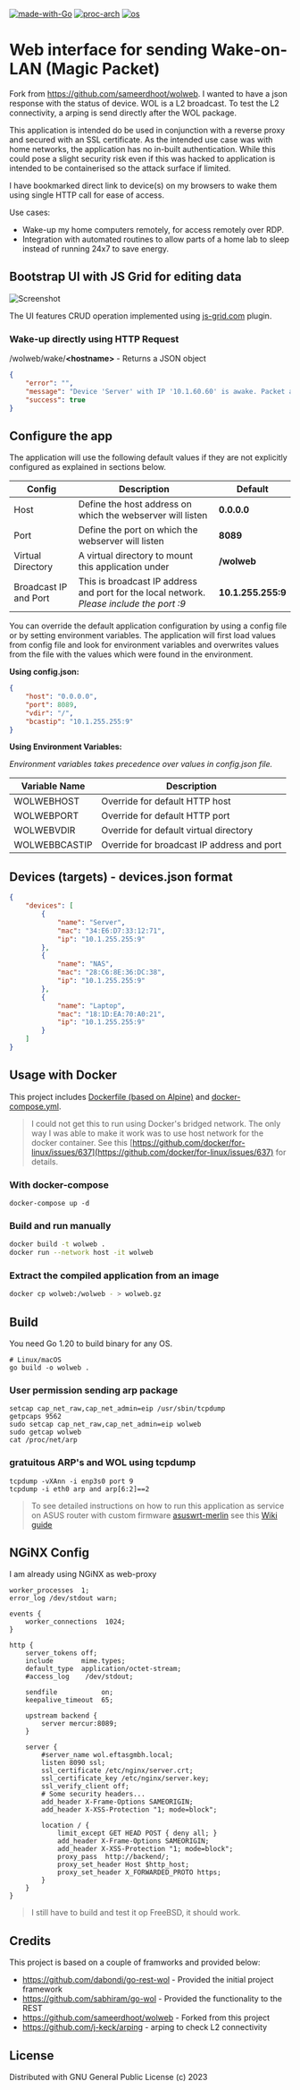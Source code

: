 [![made-with-Go](https://img.shields.io/badge/Made%20with-Go-orange)](http://golang.org)
[![proc-arch](https://img.shields.io/badge/Arch-x86%20%7C%20AMD64%20%7C%20ARM5%20%7C%20ARM7-blue)](http://golang.org)
[![os](https://img.shields.io/badge/OS-Linux%20%7C%20Windows%20%7C%20Darwin-yellowgreen)](http://golang.org)

# Web interface for sending Wake-on-LAN (Magic Packet)

Fork from <https://github.com/sameerdhoot/wolweb>. I wanted to have a json response with the status of device. WOL is a L2 broadcast. To test the L2 connectivity, a arping is send directly after the WOL package.

This application is intended do be used in conjunction with a reverse proxy and secured with an SSL certificate. As the intended use case was with home networks, the application has no in-built authentication. While this could pose a slight security risk even if this was hacked to application is intended to be containerised so the attack surface if limited.

I have bookmarked direct link to device(s) on my browsers to wake them using single HTTP call for ease of access.

Use cases:

- Wake-up my home computers remotely, for access remotely over RDP.
- Integration with automated routines to allow parts of a home lab to sleep instead of running 24x7 to save energy.

## Bootstrap UI with JS Grid for editing data

![Screenshot](wolweb_ui.png)

The UI features CRUD operation implemented using [js-grid.com](https://github.com/tabalinas/jsgrid) plugin.

### Wake-up directly using HTTP Request

/wolweb/wake/**&lt;hostname&gt;** -  Returns a JSON object

```json
{
    "error": "",
    "message": "Device 'Server' with IP '10.1.60.60' is awake. Packet arp ping time '213.903µs'",
    "success": true
}
```

## Configure the app

The application will use the following default values if they are not explicitly configured as explained in sections below.

| Config | Description | Default
| --- | --- | --- |
| Host | Define the host address on which the webserver will listen | **0.0.0.0**
| Port | Define the port on which the webserver will listen | **8089**
| Virtual Directory | A virtual directory to mount this application under | **/wolweb**
| Broadcast IP and Port | This is broadcast IP address and port for the local network. *Please include the port :9* | **10.1.255.255:9**

You can override the default application configuration by using a config file or by setting environment variables. The application will first load values from config file and look for environment variables and overwrites values from the file with the values which were found in the environment.

**Using config.json:**

```json
{
    "host": "0.0.0.0",
    "port": 8089,
    "vdir": "/",
    "bcastip": "10.1.255.255:9"
}
```

**Using Environment Variables:**

*Environment variables takes precedence over values in config.json file.*

| Variable Name | Description
| --- | --- |
| WOLWEBHOST | Override for default HTTP host
| WOLWEBPORT | Override for default HTTP port
| WOLWEBVDIR | Override for default virtual directory
| WOLWEBBCASTIP | Override for broadcast IP address and port

## Devices (targets) - devices.json format

```json
{
    "devices": [
        {
            "name": "Server",
            "mac": "34:E6:D7:33:12:71",
            "ip": "10.1.255.255:9"
        },
        {
            "name": "NAS",
            "mac": "28:C6:8E:36:DC:38",
            "ip": "10.1.255.255:9"
        },
        {
            "name": "Laptop",
            "mac": "18:1D:EA:70:A0:21",
            "ip": "10.1.255.255:9"
        }
    ]
}

```

## Usage with Docker

This project includes [Dockerfile (based on Alpine)](./Dockerfile) and [docker-compose.yml](./docker-compose.yml).

> I could not get this to run using Docker's bridged network. The only way I was able to make it work was to use host network for the docker container. See this [https://github.com/docker/for-linux/issues/637](https://github.com/docker/for-linux/issues/637) for details.

### With docker-compose

```shell
docker-compose up -d
```

### Build and run manually

```bash
docker build -t wolweb .
docker run --network host -it wolweb
```

### Extract the compiled application from an image

```bash
docker cp wolweb:/wolweb - > wolweb.gz
```

## Build

You need Go 1.20 to build binary for any OS.

```shell
# Linux/macOS
go build -o wolweb .
```

### User permission sending arp package

```shell
setcap cap_net_raw,cap_net_admin=eip /usr/sbin/tcpdump
getpcaps 9562
sudo setcap cap_net_raw,cap_net_admin=eip wolweb
sudo getcap wolweb
cat /proc/net/arp
```

### gratuitous ARP's and WOL using tcpdump

```shell
tcpdump -vXAnn -i enp3s0 port 9
tcpdump -i eth0 arp and arp[6:2]==2
```

> To see detailed instructions on how to run this application as service on ASUS router with custom firmware [asuswrt-merlin](https://www.asuswrt-merlin.net/) see this [Wiki guide](https://github.com/sameerdhoot/wolweb/wiki/Run-on-asuswrt-merlin)

## NGiNX Config

I am already using NGiNX as web-proxy

```shell
worker_processes  1;
error_log /dev/stdout warn;

events {
    worker_connections  1024;
}

http {
    server_tokens off;
    include       mime.types;
    default_type  application/octet-stream;
    #access_log    /dev/stdout;

    sendfile           on;
    keepalive_timeout  65;

    upstream backend {
        server mercur:8089;
    }

    server {
        #server_name wol.eftasgmbh.local;
        listen 8090 ssl;
        ssl_certificate /etc/nginx/server.crt;
        ssl_certificate_key /etc/nginx/server.key;
        ssl_verify_client off;
        # Some security headers...
        add_header X-Frame-Options SAMEORIGIN;
        add_header X-XSS-Protection "1; mode=block";

        location / {
            limit_except GET HEAD POST { deny all; }
            add_header X-Frame-Options SAMEORIGIN;
            add_header X-XSS-Protection "1; mode=block";
            proxy_pass  http://backend/;
            proxy_set_header Host $http_host;
            proxy_set_header X_FORWARDED_PROTO https;
        }
    }
}

```

> I still have to build and test it op FreeBSD, it should work.

## Credits

This project is based on a couple of framworks and provided below:

- <https://github.com/dabondi/go-rest-wol> - Provided the initial project framework
- <https://github.com/sabhiram/go-wol> - Provided the functionality to the REST
- <https://github.com/sameerdhoot/wolweb> - Forked from this project
- <https://github.com/j-keck/arping> - arping to check L2 connectivity

## License

Distributed with GNU General Public License (c) 2023
